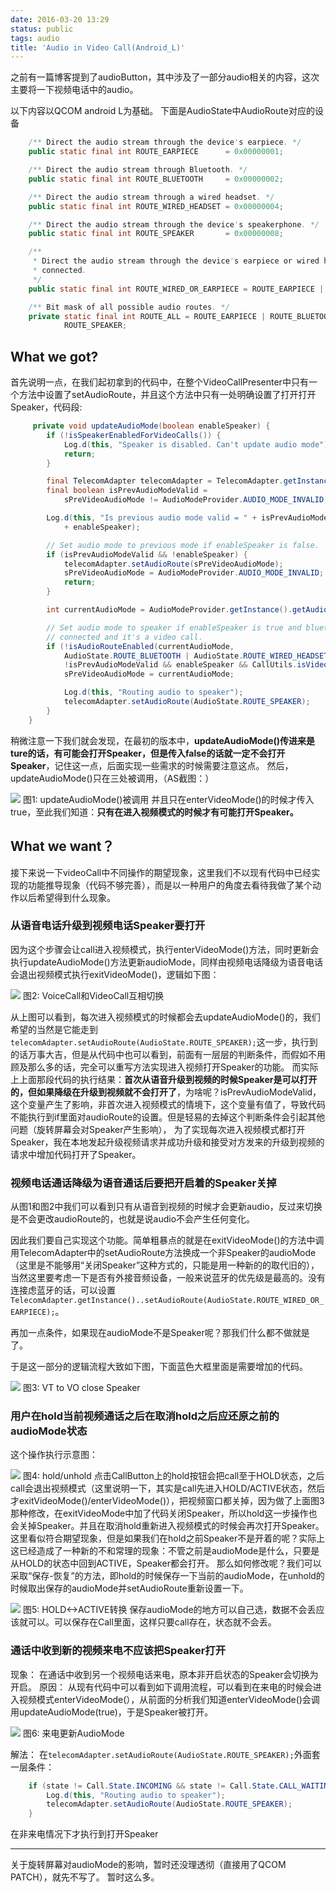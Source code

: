 ```yaml
---
date: 2016-03-20 13:29
status: public
tags: audio
title: 'Audio in Video Call(Android_L)'
---
```


之前有一篇博客提到了audioButton，其中涉及了一部分audio相关的内容，这次主要将一下视频电话中的audio。
 
以下内容以QCOM android L为基础。
下面是AudioState中AudioRoute对应的设备
```java
    /** Direct the audio stream through the device's earpiece. */
    public static final int ROUTE_EARPIECE      = 0x00000001;

    /** Direct the audio stream through Bluetooth. */
    public static final int ROUTE_BLUETOOTH     = 0x00000002;

    /** Direct the audio stream through a wired headset. */
    public static final int ROUTE_WIRED_HEADSET = 0x00000004;

    /** Direct the audio stream through the device's speakerphone. */
    public static final int ROUTE_SPEAKER       = 0x00000008;

    /**
     * Direct the audio stream through the device's earpiece or wired headset if one is
     * connected.
     */
    public static final int ROUTE_WIRED_OR_EARPIECE = ROUTE_EARPIECE | ROUTE_WIRED_HEADSET;

    /** Bit mask of all possible audio routes. */
    private static final int ROUTE_ALL = ROUTE_EARPIECE | ROUTE_BLUETOOTH | ROUTE_WIRED_HEADSET |
            ROUTE_SPEAKER;

```
## What we got?

 首先说明一点，在我们起初拿到的代码中，在整个VideoCallPresenter中只有一个方法中设置了setAudioRoute，并且这个方法中只有一处明确设置了打开打开Speaker，代码段:
 

```java
     private void updateAudioMode(boolean enableSpeaker) {
        if (!isSpeakerEnabledForVideoCalls()) {
            Log.d(this, "Speaker is disabled. Can't update audio mode");
            return;
        }

        final TelecomAdapter telecomAdapter = TelecomAdapter.getInstance();
        final boolean isPrevAudioModeValid =
            sPreVideoAudioMode != AudioModeProvider.AUDIO_MODE_INVALID;

        Log.d(this, "Is previous audio mode valid = " + isPrevAudioModeValid + " enableSpeaker is "
            + enableSpeaker);

        // Set audio mode to previous mode if enableSpeaker is false.
        if (isPrevAudioModeValid && !enableSpeaker) {
            telecomAdapter.setAudioRoute(sPreVideoAudioMode);
            sPreVideoAudioMode = AudioModeProvider.AUDIO_MODE_INVALID;
            return;
        }

        int currentAudioMode = AudioModeProvider.getInstance().getAudioMode();

        // Set audio mode to speaker if enableSpeaker is true and bluetooth or headset are not
        // connected and it's a video call.
        if (!isAudioRouteEnabled(currentAudioMode,
            AudioState.ROUTE_BLUETOOTH | AudioState.ROUTE_WIRED_HEADSET) &&
            !isPrevAudioModeValid && enableSpeaker && CallUtils.isVideoCall(mPrimaryCall)) {
            sPreVideoAudioMode = currentAudioMode;

            Log.d(this, "Routing audio to speaker");
            telecomAdapter.setAudioRoute(AudioState.ROUTE_SPEAKER);
        }
    }

```

稍微注意一下我们就会发现，在最初的版本中，**updateAudioMode()传进来是ture的话，有可能会打开Speaker，但是传入false的话就一定不会打开Speaker**，记住这一点，后面实现一些需求的时候需要注意这点。
然后，updateAudioMode()只在三处被调用，（AS截图：）

![](https://codesimple-blog-images.oss-cn-hangzhou.aliyuncs.com/Telephony/_image/audio_updateAudioMode.jpg)
图1: updateAudioMode()被调用
并且只在enterVideoMode()的时候才传入true，至此我们知道：**只有在进入视频模式的时候才有可能打开Speaker。**

## What we want？
接下来说一下videoCall中不同操作的期望现象，这里我们不以现有代码中已经实现的功能推导现象（代码不够完善），而是以一种用户的角度去看待我做了某个动作以后希望得到什么现象。

### 从语音电话升级到视频电话Speaker要打开
 
因为这个步骤会让call进入视频模式，执行enterVideoMode()方法，同时更新会执行updateAudioMode()方法更新audioMode，同样由视频电话降级为语音电话会退出视频模式执行exitVideoMode()，逻辑如下图：

![](https://codesimple-blog-images.oss-cn-hangzhou.aliyuncs.com/Telephony/_image/audio_VO_to_VT.png)
图2: VoiceCall和VideoCall互相切换

从上图可以看到，每次进入视频模式的时候都会去updateAudioMode()的，我们希望的当然是它能走到`telecomAdapter.setAudioRoute(AudioState.ROUTE_SPEAKER);`这一步，执行到的话万事大吉，但是从代码中也可以看到，前面有一层层的判断条件，而假如不用顾及那么多的话，完全可以重写方法实现进入视频打开Speaker的功能。
而实际上上面那段代码的执行结果：**首次从语音升级到视频的时候Speaker是可以打开的，但如果降级在升级到视频就不会打开了**，为啥呢？isPrevAudioModeValid，这个变量产生了影响，非首次进入视频模式的情境下，这个变量有值了，导致代码不能执行到if里面对audioRoute的设置。但是轻易的去掉这个判断条件会引起其他问题（旋转屏幕会对Speaker产生影响）， 为了实现每次进入视频模式都打开Speaker，我在本地发起升级视频请求并成功升级和接受对方发来的升级到视频的请求中增加代码打开了Speaker。
 
### 视频电话通话降级为语音通话后要把开启着的Speaker关掉

从图1和图2中我们可以看到只有从语音到视频的时候才会更新audio，反过来切换是不会更改audioRoute的，也就是说audio不会产生任何变化。
 
因此我们要自己实现这个功能。简单粗暴点的就是在exitVideoMode()的方法中调用TelecomAdapter中的setAudioRoute方法换成一个非Speaker的audioMode（这里是不能够用“关闭Speaker”这种方式的，只能是用一种新的的取代旧的），当然这里要考虑一下是否有外接音频设备，一般来说蓝牙的优先级是最高的。没有连接虑蓝牙的话，可以设置`TelecomAdapter.getInstance()..setAudioRoute(AudioState.ROUTE_WIRED_OR_EARPIECE);`。
 
再加一点条件，如果现在audioMode不是Speaker呢？那我们什么都不做就是了。
 
于是这一部分的逻辑流程大致如下图，下面蓝色大框里面是需要增加的代码。

![](https://codesimple-blog-images.oss-cn-hangzhou.aliyuncs.com/Telephony/_image/audio_videoCall%20audio_expend.png)
图3: VT to VO close Speaker

### 用户在hold当前视频通话之后在取消hold之后应还原之前的audioMode状态

这个操作执行示意图：

![](https://codesimple-blog-images.oss-cn-hangzhou.aliyuncs.com/Telephony/_image/audio_hold_unhold.png)
图4: hold/unhold
点击CallButton上的hold按钮会把call至于HOLD状态，之后call会退出视频模式（这里说明一下，其实是call先进入HOLD/ACTIVE状态，然后才exitVideoMode()/enterVideoMode()），把视频窗口都关掉，因为做了上面图3那种修改，在exitVideoMode中加了代码关闭Speaker，所以hold这一步操作也会关掉Speaker。并且在取消hold重新进入视频模式的时候会再次打开Speaker。这里看似符合期望现象，但是如果我们在hold之前Speaker不是开着的呢？实际上这已经造成了一种新的不和常理的现象：不管之前是audioMode是什么，只要是从HOLD的状态中回到ACTIVE，Speaker都会打开。
那么如何修改呢？我们可以采取“保存-恢复”的方法，即hold的时候保存一下当前的audioMode，在unhold的时候取出保存的audioMode并setAudioRoute重新设置一下。

![](https://codesimple-blog-images.oss-cn-hangzhou.aliyuncs.com/Telephony/_image/audio_VT_HOLD_details.png)
图5: HOLD<->ACTIVE转换
保存audioMode的地方可以自己选，数据不会丢应该就可以。可以保存在Call里面，这样只要call存在，状态就不会丢。

### 通话中收到新的视频来电不应该把Speaker打开

现象：
在通话中收到另一个视频电话来电，原本非开启状态的Speaker会切换为开启。
原因：
从现有代码中可以看到如下调用流程，可以看到在来电的时候会进入视频模式enterVideoMode(），从前面的分析我们知道enterVideoMode()会调用updateAudioMode(true)，于是Speaker被打开。

![](https://codesimple-blog-images.oss-cn-hangzhou.aliyuncs.com/Telephony/_image/audio_enterVideoMode.jpg)
图6: 来电更新AudioMode

解法：
在`telecomAdapter.setAudioRoute(AudioState.ROUTE_SPEAKER);`外面套一层条件：
```java
    if (state != Call.State.INCOMING && state != Call.State.CALL_WAITING) {
        Log.d(this, "Routing audio to speaker");
        telecomAdapter.setAudioRoute(AudioState.ROUTE_SPEAKER);
    }
```
在非来电情况下才执行到打开Speaker

---
关于旋转屏幕对audioMode的影响，暂时还没理透彻（直接用了QCOM PATCH），就先不写了。
暂时这么多。